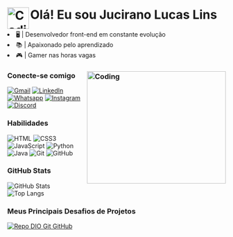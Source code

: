 # <img align="left" width="50px" height="50px" alt="Coding" src="https://media.giphy.com/media/v1.Y2lkPTc5MGI3NjExMXg0NWtzODUweWE3bTFhbnQwZXpwbGdpMG50dmtqbnJ2anJ0eG5oMSZlcD12MV9pbnRlcm5hbF9naWZfYnlfaWQmY3Q9cw/w1OBpBd7kJqHrJnJ13/giphy.gif"/> Olá! Eu sou Jucirano Lucas Lins  

<li> 🖥️ | Desenvolvedor front-end em constante evolução </li>
<li> 📚 | Apaixonado pelo aprendizado </li>
<li> 🎮 | Gamer nas horas vagas </li>

### Conecte-se comigo <img align="right" width="320px" height="260px" alt="Coding" src="https://media.giphy.com/media/v1.Y2lkPTc5MGI3NjExNXc3YzJjYmlocHFheWNrNHQzOGUwZWNhNG45YTBkZmlieTVheXdlNCZlcD12MV9pbnRlcm5hbF9naWZfYnlfaWQmY3Q9Zw/3o7abkwfIVAeDT6RSU/giphy.gif"/>

[![Gmail](https://img.shields.io/badge/Gmail-000?style=for-the-badge&logo=gmail&logoColor=red)](mailto:jucirano.dev@gmail.com)
[![LinkedIn](https://img.shields.io/badge/-LinkedIn-000?style=for-the-badge&logo=linkedin&logoColor=30A3DC)](https://www.linkedin.com/in/jucirano-lucas-pereira-lins-b28226261/)
[![Whatsapp](https://img.shields.io/badge/WhatsApp-000?style=for-the-badge&logo=whatsapp&logoColor=)](https://wa.me/5581981397533)
[![Instagram](https://img.shields.io/badge/instagram-000.svg?style=for-the-badge&logo=instagram&logoColor=)](https://www.instagram.com/juciranolucas/)
[![Discord](https://img.shields.io/badge/Discord-000.svg?style=for-the-badge&logo=discord&logoColor=)](https://discordapp.com/users/218919404266586112)


### Habilidades

![HTML](https://img.shields.io/badge/HTML-000?style=for-the-badge&logo=html5&logoColor=30A3DC)
![CSS3](https://img.shields.io/badge/CSS3-000?style=for-the-badge&logo=css3&logoColor=E94D5F)
![JavaScript](https://img.shields.io/badge/JavaScript-000?style=for-the-badge&logo=javascript&logoColor=F0DB4F)
![Python](https://img.shields.io/badge/python-000?style=for-the-badge&logo=python&logoColor=F0DB4F)
![Java](https://img.shields.io/badge/java-000?style=for-the-badge&logo=openjdk&logoColor=yellow)
![Git](https://img.shields.io/badge/Git-000?style=for-the-badge&logo=git&logoColor=E94D5F)
![GitHub](https://img.shields.io/badge/GitHub-000?style=for-the-badge&logo=github&logoColor=30A3DC)

### GitHub Stats

![GitHub Stats](https://github-readme-stats.vercel.app/api?username=JuciranoLucas&theme=transparent&bg_color=000&border_color=553C7B&show_icons=true&icon_color=E94D5F&title_color=F0DB4F&text_color=FFF)
![Top Langs](https://github-readme-stats-git-masterrstaa-rickstaa.vercel.app/api/top-langs/?username=JuciranoLucas&layout=compact&bg_color=000&border_color=553C7B&title_color=F0DB4F&text_color=FFF)

### Meus Principais Desafios de Projetos

[![Repo DIO Git GitHub](https://github-readme-stats.vercel.app/api/pin/?username=juciranolucas&repo=Projeto-Site-de-Links&bg_color=000&border_color=553C7B&show_icons=true&icon_color=E94D5F&title_color=F0DB4F&text_color=FFF)](https://github.com/JuciranoLucas/Projeto-Site-de-Links)

